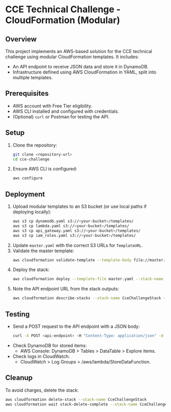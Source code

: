# CCE Technical Challenge - CloudFormation (Modular)

## Overview
This project implements an AWS-based solution for the CCE technical challenge using modular CloudFormation templates. It includes:
- An API endpoint to receive JSON data and store it in DynamoDB.
- Infrastructure defined using AWS CloudFormation in YAML, split into multiple templates.

## Prerequisites
- AWS account with Free Tier eligibility.
- AWS CLI installed and configured with credentials.
- (Optional) `curl` or Postman for testing the API.

## Setup
1. Clone the repository:
   ```bash
   git clone <repository-url>
   cd cce-challenge
   ```
2. Ensure AWS CLI is configured:
   ```bash
   aws configure
   ```

## Deployment
1. Upload modular templates to an S3 bucket (or use local paths if deploying locally):
   ```bash
   aws s3 cp dynamodb.yaml s3://<your-bucket>/templates/
   aws s3 cp lambda.yaml s3://<your-bucket>/templates/
   aws s3 cp api_gateway.yaml s3://<your-bucket>/templates/
   aws s3 cp iam_roles.yaml s3://<your-bucket>/templates/
   ```
2. Update `master.yaml` with the correct S3 URLs for `TemplateURL`.
3. Validate the master template:
   ```bash
   aws cloudformation validate-template --template-body file://master.yaml
   ```
4. Deploy the stack:
   ```bash
   aws cloudformation deploy --template-file master.yaml --stack-name CceChallengeStack --capabilities CAPABILITY_IAM
   ```
5. Note the API endpoint URL from the stack outputs:
   ```bash
   aws cloudformation describe-stacks --stack-name CceChallengeStack --query "Stacks[0].Outputs"
   ```

## Testing
- Send a POST request to the API endpoint with a JSON body:
  ```bash
  curl -X POST <api-endpoint> -H "Content-Type: application/json" -d '{"name": "example", "value": 123}'
  ```
- Check DynamoDB for stored items:
  - AWS Console: DynamoDB > Tables > DataTable > Explore items.
- Check logs in CloudWatch:
  - CloudWatch > Log Groups > /aws/lambda/StoreDataFunction.

## Cleanup
To avoid charges, delete the stack:
```bash
aws cloudformation delete-stack --stack-name CceChallengeStack
aws cloudformation wait stack-delete-complete --stack-name CceChallengeStack
```